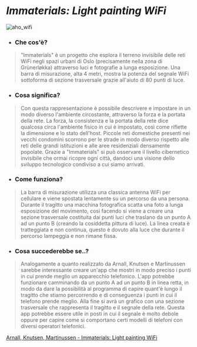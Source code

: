 # _Immaterials: Light painting WiFi_ # 

![aho_wifi](https://user-images.githubusercontent.com/79915170/175287949-4c68be86-9fe4-45d6-982c-3a9a6654f132.jpeg)

- ### Che cos'è?
> "Immaterials" è un progetto che esplora il terreno invisibile delle reti WiFi negli spazi urbani di Oslo (precisamente nella zona di Grünerløkka) attraverso luci e fotografie a lunga esposizione. Una barra di misurazione, alta 4 metri, mostra la potenza del segnale WiFi sottoforma di sezione trasversale grazie all'aiuto di 80 punti di luce.

- ### Cosa significa?
> Con questa rappresentazione è possibile descrivere e impostare in un modo diverso l'ambiente circostante, attraverso la forza e
la portata della rete. La forza, la consistenza e la portata della rete dice qualcosa circa l'ambiente fisico in cui è impostato, così come riflette la dimensione e lo stato dell'host. Piccole reti domestiche presenti nei vecchi condomini scorrono per le strade in modo diverso rispetto alle reti delle grandi istituzioni e alle aree residenziali densamente popolate. Grazie a "Immaterials" si può osservare il livello cibernetico invisibile che ormai ricopre ogni città, dandoci una visione dello sviluppo tecnologico condiviso a cui siamo arrivati.

- ### Come funziona?
> La barra di misurazione utilizza una classica antenna WiFi per cellulare e viene spostata lentamente su un percorso da una persona. Durante il tragitto una macchina fotografica scatta una foto a lunga esposizione del movimento, così facendo si viene a creare una sezione trasversale costituita dai punti luci che traslano da un punto A ad un punto B (creando la cosiddetta pittura di luce). La linea creata è tratteggiata e non continua, questo è dovuto alla luce che durante il percorso lampeggia e non rimane fissa.

- ### Cosa succederebbe se..?
> Analogamente a quanto realizzato da Arnall, Knutsen e Martinussen sarebbe interessante creare un'app che mostri in modo preciso i punti in cui prende meglio un apparecchio telefonico. L'app potrebbe funzionare camminando da un punto A ad un punto B in linea retta, in modo da dare la possibilità al programma di capire quant'è lungo il tragitto che stiamo percorrendo e di conseguenza i punti in cui il telefono prende meglio. Alla fine si avrà un grafico con una sezione trasversale che rappresenta il tragitto e il segnale della rete. Questa app potrebbe essere utile in posti in cui il segnale è molto debole oppure per capire come si comportano certi modelli di telefoni con diversi operatori telefonici.

[Arnall, Knutsen, Martinussen - Immaterials: Light painting WiFi](https://vimeo.com/20412632)

